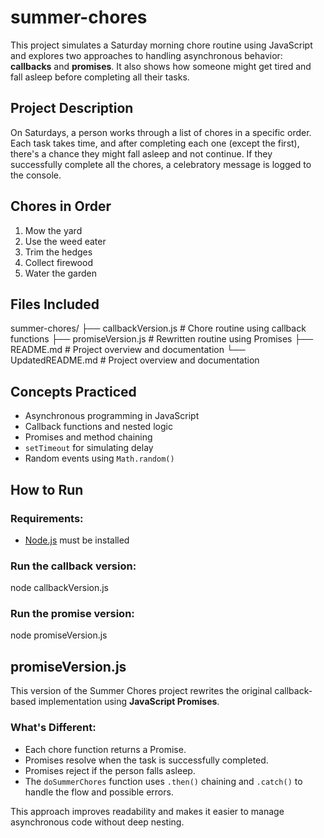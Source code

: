 # summer-chores

This project simulates a Saturday morning chore routine using JavaScript and explores two approaches to handling asynchronous behavior: **callbacks** and **promises**. It also shows how someone might get tired and fall asleep before completing all their tasks.

## Project Description

On Saturdays, a person works through a list of chores in a specific order. Each task takes time, and after completing each one (except the first), there's a chance they might fall asleep and not continue. If they successfully complete all the chores, a celebratory message is logged to the console.

## Chores in Order

1. Mow the yard
2. Use the weed eater
3. Trim the hedges
4. Collect firewood
5. Water the garden

## Files Included

summer-chores/
├── callbackVersion.js # Chore routine using callback functions
├── promiseVersion.js # Rewritten routine using Promises
├── README.md # Project overview and documentation
└── UpdatedREADME.md # Project overview and documentation

## Concepts Practiced

- Asynchronous programming in JavaScript
- Callback functions and nested logic
- Promises and method chaining
- `setTimeout` for simulating delay
- Random events using `Math.random()`

## How to Run

### Requirements:

- [Node.js](https://nodejs.org/) must be installed

### Run the **callback version**:

node callbackVersion.js

### Run the **promise version**:

node promiseVersion.js

## promiseVersion.js

This version of the Summer Chores project rewrites the original callback-based implementation using **JavaScript Promises**.

### What's Different:

- Each chore function returns a Promise.
- Promises resolve when the task is successfully completed.
- Promises reject if the person falls asleep.
- The `doSummerChores` function uses `.then()` chaining and `.catch()` to handle the flow and possible errors.

This approach improves readability and makes it easier to manage asynchronous code without deep nesting.
